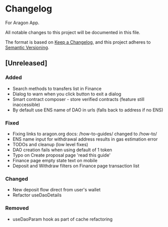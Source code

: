 # Changelog

For Aragon App.

All notable changes to this project will be documented in this file.

The format is based on [Keep a Changelog](https://keepachangelog.com/en/1.0.0/),
and this project adheres to [Semantic Versioning](https://semver.org/spec/v2.0.0.html).

## [Unreleased]

### Added

- Search methods to transfers list in Finance
- Dialog to warn when you click button to exit a dialog
- Smart contract composer - store verified contracts (feature still inaccessible)
- By default use ENS name of DAO in urls (falls back to address if no ENS)

### Fixed

- Fixing links to aragon.org docs: /how-to-guides/ changed to /how-to/
- ENS name input for withdrawal address results in gas estimation error
- TODOs and cleanup (low level fixes)
- DAO creation fails when using default of 1 token
- Typo on Create proposal page 'read this guide'
- Finance page empty state text on mobile
- Deposit and Withdraw filters on Finance page transaction list

### Changed

- New deposit flow direct from user's wallet
- Refactor useDaoDetails

### Removed

- useDaoParam hook as part of cache refactoring

